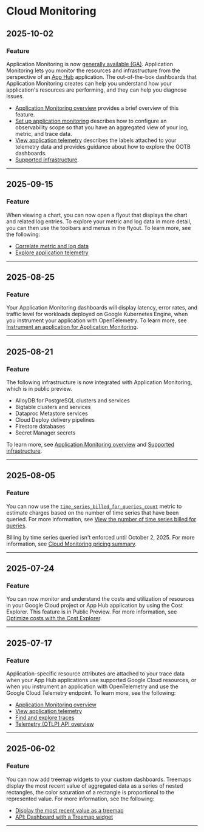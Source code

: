# Cloud Monitoring

## 2025-10-02

### Feature

Application Monitoring is now
[generally available (GA)](https://cloud.google.com/products#product-launch-stages).
Application Monitoring lets you monitor the resources and infrastructure from
the perspective of an [App Hub](https://cloud.google.com/app-hub/docs/overview) application. The
out-of-the-box dashboards that Application Monitoring creates can help you
understand how your application's resources are performing, and they can help
you diagnose issues.

* [Application Monitoring overview](https://cloud.google.com/monitoring/docs/about-application-monitoring)
  provides a brief overview of this feature.
* [Set up application monitoring](https://cloud.google.com/monitoring/docs/setup-application-monitoring)
  describes how to configure an observability scope so that you have an
  aggregated view of your log, metric, and trace data.
* [View application telemetry](https://cloud.google.com/monitoring/docs/application-monitoring)
  describes the labels attached to your telemetry data and provides guidance
  about how to explore the OOTB dashboards.
* [Supported infrastructure](https://cloud.google.com/monitoring/docs/application-monitoring-services).

---
## 2025-09-15

### Feature

When viewing a chart, you can now open a flyout that displays the chart and
related log entries. To explore your metric and log data in more detail,
you can then use the toolbars and menus in the flyout. To learn more,
see the following:

* [Correlate metric and log data](https://cloud.google.com/monitoring/charts/working-with-charts#correlate-telemetry)
* [Explore application telemetry](https://cloud.google.com/monitoring/docs/application-monitoring#explore-application)

---
## 2025-08-25

### Feature

Your Application Monitoring dashboards will display latency, error rates, and
traffic level for workloads deployed on Google Kubernetes Engine, when you
instrument your application with OpenTelemetry. To learn more, see
[Instrument an application for Application Monitoring](https://cloud.google.com/monitoring/docs/instrument-for-application-monitoring).

---
## 2025-08-21

### Feature

The following infrastructure is now integrated with Application Monitoring,
which is in public preview.

* AlloyDB for PostgreSQL clusters and services
* Bigtable clusters and services
* Dataproc Metastore services
* Cloud Deploy delivery pipelines
* Firestore databases
* Secret Manager secrets

To learn more, see
[Application Monitoring overview](https://cloud.google.com/monitoring/docs/about-application-monitoring)
and
[Supported infrastructure](https://cloud.google.com/monitoring/docs/application-monitoring-services).

---
## 2025-08-05

### Feature

You can now use the [`time_series_billed_for_queries_count`](https://cloud.google.com/monitoring/api/metrics_gcp_i_o#monitoring/billing/time_series_billed_for_queries_count)
metric to estimate charges based on the number of time series that have been
queried. For more information, see [View the number of time series billed
for queries](https://cloud.google.com/stackdriver/estimating-bills#mon-billable-api-reads).

Billing by time series queried isn't enforced until October 2, 2025. For
more information, see [Cloud Monitoring pricing summary](https://cloud.google.com/stackdriver/pricing#monitoring-pricing-summary).

---
## 2025-07-24

### Feature

You can now monitor and understand the costs and utilization of resources in
your Google Cloud project or App Hub application
by using the Cost Explorer. This feature is in Public Preview. For more
information, see [Optimize costs with the Cost Explorer](https://cloud.google.com//stackdriver/docs/costs/optimize-costs).

---
## 2025-07-17

### Feature

Application-specific resource attributes are attached to your trace data when
your App Hub applications use supported Google Cloud resources,
or when you instrument an application with OpenTelemetry and use the
Google Cloud Telemetry endpoint. To learn more, see the following:

* [Application Monitoring overview](https://cloud.google.com/monitoring/docs/about-application-monitoring)
* [View application telemetry](https://cloud.google.com/monitoring/docs/application-monitoring)
* [Find and explore traces](https://cloud.google.com/trace/docs/finding-traces)
* [Telemetry (OTLP) API overview](https://cloud.google.com/stackdriver/docs/reference/telemetry/overview)

---
## 2025-06-02

### Feature

You can now add treemap widgets to your custom dashboards. Treemaps display the
most recent value of aggregated data as a series of nested rectangles, the
color saturation of a rectangle is proportional to the represented value.
For more information, see the following:

* [Display the most recent value as a treemap](https://cloud.google.com/monitoring/charts#dashboard_with_a_treemap_widget)
* [API: Dashboard with a Treemap widget](https://cloud.google.com/monitoring/dashboards/api-examples#dashboard_with_a_treemap_widget)

---
